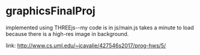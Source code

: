 # graphicsFinalProj
implemented using THREEjs--my code is in js/main.js
takes a minute to load because there is a high-res image in background.

link: http://www.cs.uml.edu/~jcavalie/427546s2017/prog-hws/5/
